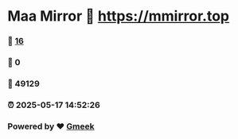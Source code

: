 # Maa Mirror :link: https://mmirror.top 
### :page_facing_up: [16](https://mmirror.top/tag.html) 
### :speech_balloon: 0 
### :hibiscus: 49129 
### :alarm_clock: 2025-05-17 14:52:26 
### Powered by :heart: [Gmeek](https://github.com/Meekdai/Gmeek)
